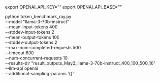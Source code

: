 export OPENAI_API_KEY="" export OPENAI_API_BASE=""

python token_benchmark_ray.py \
--model "llama-3-70b-instruct" \
--mean-input-tokens 400 \
--stddev-input-tokens 2 \
--mean-output-tokens 100 \
--stddev-output-tokens 2 \
--max-num-completed-requests 500 \
--timeout 600 \
--num-concurrent-requests 10 \
--results-dir "result_outputs_May2_llama-3-70b-instruct_400_100_500_10" \
--llm-api openai \
--additional-sampling-params '{}'
